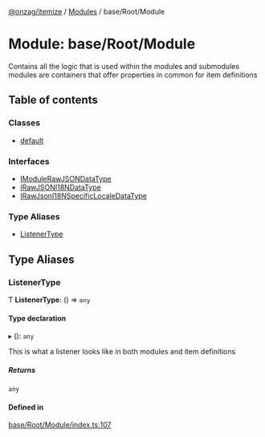 [@onzag/itemize](../README.md) / [Modules](../modules.md) / base/Root/Module

# Module: base/Root/Module

Contains all the logic that is used within the modules and submodules
modules are containers that offer properties in common for item definitions

## Table of contents

### Classes

- [default](../classes/base_Root_Module.default.md)

### Interfaces

- [IModuleRawJSONDataType](../interfaces/base_Root_Module.IModuleRawJSONDataType.md)
- [IRawJSONI18NDataType](../interfaces/base_Root_Module.IRawJSONI18NDataType.md)
- [IRawJsonI18NSpecificLocaleDataType](../interfaces/base_Root_Module.IRawJsonI18NSpecificLocaleDataType.md)

### Type Aliases

- [ListenerType](base_Root_Module.md#listenertype)

## Type Aliases

### ListenerType

Ƭ **ListenerType**: () => `any`

#### Type declaration

▸ (): `any`

This is what a listener looks like in both modules
and item definitions

##### Returns

`any`

#### Defined in

[base/Root/Module/index.ts:107](https://github.com/onzag/itemize/blob/73e0c39e/base/Root/Module/index.ts#L107)
